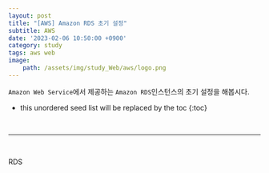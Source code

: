 ```yaml
---
layout: post
title: "[AWS] Amazon RDS 초기 설정"
subtitle: AWS
date: '2023-02-06 10:50:00 +0900'
category: study
tags: aws web
image:
    path: /assets/img/study_Web/aws/logo.png
---
```


`Amazon Web Service`에서 제공하는 `Amazon RDS`인스턴스의 초기 설정을 해봅시다.

<!--more-->

* this unordered seed list will be replaced by the toc
{:toc}


<br>
<hr/>
<br>

RDS